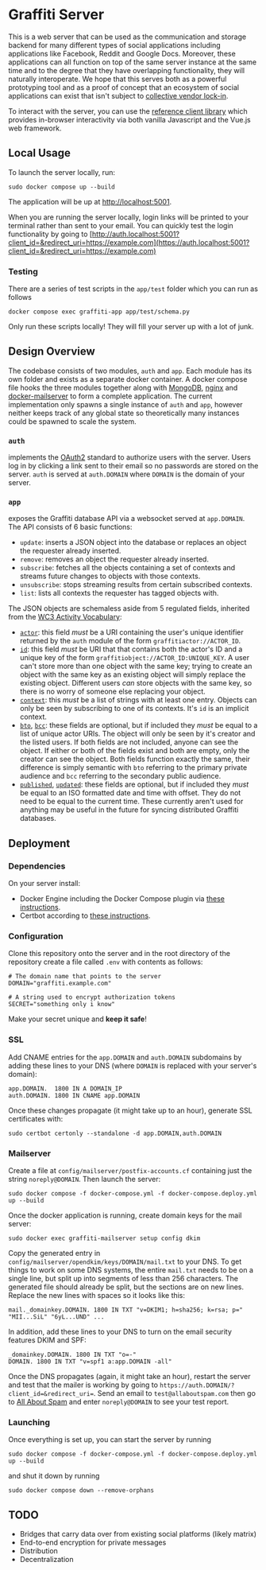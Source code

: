 # Graffiti Server


This is a web server that can be used as the communication and storage backend for many different types of social applications including applications like Facebook, Reddit and Google Docs.
Moreover, these applications can all function on top of the same server instance at the same time and to the degree that they have overlapping functionality, they will naturally interoperate.
We hope that this serves both as a powerful prototyping tool and as a proof of concept that an ecosystem of social applications can exist that isn't subject to [collective vendor lock-in](https://en.wikipedia.org/wiki/Vendor_lock-in#Collective_vendor_lock-in).

To interact with the server, you can use the [reference client library](https://github.com/graffiti-garden/graffiti-js) which provides in-browser interactivity via both vanilla Javascript and the Vue.js web framework.

## Local Usage

To launch the server locally, run:

    sudo docker compose up --build

The application will be up at [http://localhost:5001](http://localhost:5001).
    
When you are running the server locally, login links will be printed to your terminal rather than sent to your email.
You can quickly test the login functionality by going to [http://auth.localhost:5001?client_id=&redirect_uri=https://example.com](https://auth.localhost:5001?client_id=&redirect_uri=https://example.com)

### Testing

There are a series of test scripts in the `app/test` folder which you can run as follows

    docker compose exec graffiti-app app/test/schema.py
    
Only run these scripts locally! They will fill your server up with a lot of junk.

## Design Overview

The codebase consists of two modules, `auth` and `app`. Each module has its own folder and exists as a separate docker container. A docker compose file hooks the three modules together along with [MongoDB](https://www.mongodb.com/), [nginx](https://nginx.org/en/) and [docker-mailserver](https://docker-mailserver.github.io/docker-mailserver/edge/) to form a complete application. The current implementation only spawns a single instance of `auth` and `app`, however neither keeps track of any global state so theoretically many instances could be spawned to scale the system.

### `auth`

implements the [OAuth2](https://www.oauth.com/) standard to authorize users with the server. Users log in by clicking a link sent to their email so no passwords are stored on the server. `auth` is served at `auth.DOMAIN` where `DOMAIN` is the domain of your server.

### `app`

exposes the Graffiti database API via a websocket served at `app.DOMAIN`. The API consists of 6 basic functions:

- `update`: inserts a JSON object into the database or replaces an object the requester already inserted.
- `remove`: removes an object the requester already inserted.
- `subscribe`: fetches all the objects containing a set of contexts and streams future changes to objects with those contexts.
- `unsubscribe`: stops streaming results from certain subscribed contexts.
- `list`: lists all contexts the requester has tagged objects with.

The JSON objects are schemaless aside from 5 regulated fields, inherited from the [WC3 Activity Vocabulary](https://www.w3.org/TR/activitystreams-vocabulary/):

- [`actor`](https://www.w3.org/TR/activitystreams-vocabulary/#dfn-actor): this field *must* be a URI containing the user's unique identifier returned by the `auth` module of the form `graffitiactor://ACTOR_ID`.
- [`id`](https://www.w3.org/TR/activitystreams-vocabulary/#dfn-id): this field *must* be URI that that contains both the actor's ID and a unique key of the form `graffitiobject://ACTOR_ID:UNIQUE_KEY`. A user can't store more than one object with the same key; trying to create an object with the same key as an existing object will simply replace the existing object. Different users *can* store objects with the same key, so there is no worry of someone else replacing your object.
- [`context`](https://www.w3.org/TR/activitystreams-vocabulary/#dfn-context): this *must* be a list of strings with at least one entry. Objects can only be seen by subscribing to one of its contexts. It's `id` is an implicit context.
- [`bto`](https://www.w3.org/TR/activitystreams-vocabulary/#dfn-bto), [`bcc`](https://www.w3.org/TR/activitystreams-vocabulary/#dfn-bcc): these fields are optional, but if included they *must* be equal to a list of unique actor URIs. The object will only be seen by it's creator and the listed users. If both fields are not included, anyone can see the object. If either or both of the fields exist and both are empty, only the creator can see the object. Both fields function exactly the same, their difference is simply semantic with `bto` referring to the primary private audience and `bcc` referring to the secondary public audience.
- [`published`](https://www.w3.org/TR/activitystreams-vocabulary/#dfn-published), [`updated`](https://www.w3.org/TR/activitystreams-vocabulary/#dfn-updated): these fields are optional, but if included they *must* be equal to an ISO formatted date and time with offset. They do not need to be equal to the current time. These currently aren't used for anything may be useful in the future for syncing distributed Graffiti databases.

## Deployment

### Dependencies

On your server install:

- Docker Engine including the Docker Compose plugin via [these instructions](https://docs.docker.com/engine/install/ubuntu/#install-using-the-repository).
- Certbot according to [these instructions](https://certbot.eff.org/instructions?ws=other&os=ubuntufocal).

### Configuration

Clone this repository onto the server and in the root directory of the repository create a file called `.env` with contents as follows:

    # The domain name that points to the server
    DOMAIN="graffiti.example.com"

    # A string used to encrypt authorization tokens
    SECRET="something only i know"

Make your secret unique and **keep it safe**!

### SSL

Add CNAME entries for the `app.DOMAIN` and `auth.DOMAIN` subdomains by adding these lines to your DNS (where `DOMAIN` is replaced with your server's domain):

    app.DOMAIN.  1800 IN A DOMAIN_IP
    auth.DOMAIN. 1800 IN CNAME app.DOMAIN
    
Once these changes propagate (it might take up to an hour), generate SSL certificates with:

    sudo certbot certonly --standalone -d app.DOMAIN,auth.DOMAIN

### Mailserver

Create a file at `config/mailserver/postfix-accounts.cf` containing just the string `noreply@DOMAIN`. Then launch the server:

    sudo docker compose -f docker-compose.yml -f docker-compose.deploy.yml up --build

Once the docker application is running, create domain keys for the mail server:

    sudo docker exec graffiti-mailserver setup config dkim

Copy the generated entry in `config/mailserver/opendkim/keys/DOMAIN/mail.txt` to your DNS.
To get things to work on some DNS systems, the entire `mail.txt` needs to be on a single line, but split up into segments of less than 256 characters.
The generated file should already be split, but the sections are on new lines. Replace the new lines with spaces so it looks like this:

    mail._domainkey.DOMAIN. 1800 IN TXT "v=DKIM1; h=sha256; k=rsa; p=" "MII...SiL" "6yL...UND" ...

In addition, add these lines to your DNS to turn on the email security features DKIM and SPF:

    _domainkey.DOMAIN. 1800 IN TXT "o=-"
    DOMAIN. 1800 IN TXT "v=spf1 a:app.DOMAIN -all"

Once the DNS propagates (again, it might take an hour), restart the server and test that the mailer is working by going to
`https://auth.DOMAIN/?client_id=&redirect_uri=`.
Send an email to `test@allaboutspam.com` then go to [All About Spam](http://www.allaboutspam.com/email-server-test-report/index.php) and enter `noreply@DOMAIN` to see your test report.

### Launching

Once everything is set up, you can start the server by running

    sudo docker compose -f docker-compose.yml -f docker-compose.deploy.yml up --build

and shut it down by running

    sudo docker compose down --remove-orphans

## TODO

- Bridges that carry data over from existing social platforms (likely matrix)
- End-to-end encryption for private messages
- Distribution
- Decentralization
